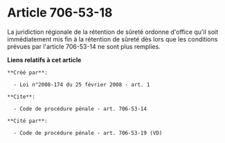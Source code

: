 # Article 706-53-18

La juridiction régionale de la rétention de sûreté ordonne d'office qu'il soit immédiatement mis fin à la rétention de sûreté
dès lors que les conditions prévues par l'article 706-53-14 ne sont plus remplies.

**Liens relatifs à cet article**

	**Créé par**:

	  - Loi n°2008-174 du 25 février 2008 - art. 1

	**Cite**:

	  - Code de procédure pénale - art. 706-53-14

	**Cité par**:

	  - Code de procédure pénale - art. 706-53-19 (VD)
